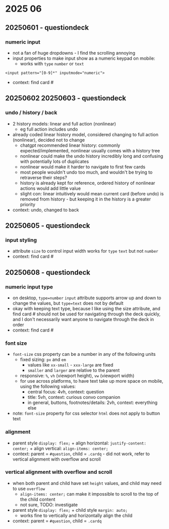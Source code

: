 # 2025 06
## 20250601 - questiondeck
### numeric input
* not a fan of huge dropdowns - I find the scrolling annoying
* input properties to make input show as a numeric keypad on mobile:
  * works with `type` `number` or `text`  
```
<input pattern="[0-9]*" inputmode="numeric">
```
* context: find card #
## 20250602 20250603 - questiondeck
### undo / history / back
* 2 history models: linear and full action (nonlinear)
  * eg full action includes undo
* already coded linear history model, considered changing to full action (nonlinear), decided not to change
  * chatgpt recommended linear history: commonly expected/implemented, nonlinear usually comes with a history tree
  * nonlinear could make the undo history incredibly long and confusing with potentially lots of duplicates
  * nonlinear would make it harder to navigate to first few cards
  * most people wouldn't undo too much, and wouldn't be trying to retraverse their steps?
  * history is already kept for reference, ordered history of nonlinear actions would add little value
  * slight con: linear intuitively would mean current card (before undo) is removed from history - but keeping it in the history is a greater priority
* context: undo, changed to back
## 20250605 - questiondeck
### input styling
* attribute `size` to control input width works for `type` `text` but not `number`
* context: find card #
## 20250608 - questiondeck
### numeric input type
* on desktop, `type=number` `input` attribute supports arrow up and down to change the values, but `type=text` does not by default
* okay with keeping text type, because I like using the size attribute, and find card # should not be used for navigating through the deck quickly, and I don't necessarily want anyone to navigate through the deck in order
* context: find card #
### font size
* `font-size` css property can be a number in any of the following units
  * fixed sizing: `px` and `em`
    * values like `xx-small` - `xxx-large` are fixed
    * `smaller` and `larger` are relative to the parent
  * responsive: `%`, `vh` (viewport height), `vw` (viewport width)
  * for use across platforms, to have text take up more space on mobile, using the following values:
    * central focus: 4vh, context: question
    * title: 5vh, context: curious convo companion
    * in general, buttons, footnotes/details: 2vh, context: everything else
* note: `font-size` property for css selector `html` does not apply to button text
### alignment
* parent style `display: flex;` + align horizontal: `justify-content: center;` + align vertical: `align-items: center;`
* context: parent = `#question`, child = `.cardq` - did not work, refer to vertical alignment with overflow and scroll
### vertical alignment with overflow and scroll
* when both parent and child have set `height` values, and child may need to use `overflow`
  * `align-items: center;` can make it impossible to scroll to the top of the child content
  * not sure, TODO: investigate
* parent style `display: flex;` + child style `margin: auto;`
  * works fine to vertically and horizontally align the child
* context: parent = `#question`, child = `.cardq`
